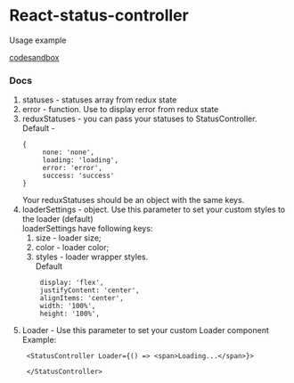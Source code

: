 # React-status-controller

Usage example 

[codesandbox](https://codesandbox.io/s/modest-cache-hknp6?file=/src/App.js)

### Docs
 1. statuses - statuses array from redux state
 2. error - function. Use to display error from redux state
 3. reduxStatuses - you can pass your statuses to StatusController.   
    Default - 
    ```
    {
         none: 'none',
         loading: 'loading',
         error: 'error',
         success: 'success'
    }
    ``` 
    Your reduxStatuses should be an object with the same keys.
 4. loaderSettings - object. Use this parameter to set your custom styles to the loader (default)   
    loaderSettings have following keys:
    1. size - loader size;
    2. color - loader color;
    3. styles - loader wrapper styles.  
        Default
        ```
         display: 'flex',
         justifyContent: 'center',
         alignItems: 'center',
         width: '100%',
         height: '100%',
       ```
 5. Loader - Use this parameter to set your custom Loader component
    Example: 
    ```
     <StatusController Loader={() => <span>Loading...</span>}>
    
     </StatusController>
    ```     
